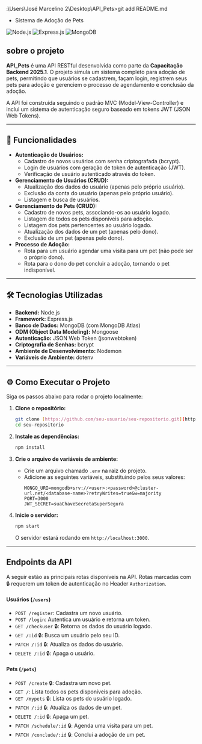 :\Users\José Marcelino 2\Desktop\API_Pets>git add README.md
- Sistema de Adoção de Pets

![Node.js](https://img.shields.io/badge/Node.js-43853D?style=for-the-badge&logo=node.js&logoColor=white)
![Express.js](https://img.shields.io/badge/Express.js-000000?style=for-the-badge&logo=express&logoColor=white)
![MongoDB](https://img.shields.io/badge/MongoDB-47A248?style=for-the-badge&logo=mongodb&logoColor=white)

##  sobre o projeto

**API_Pets** é uma API RESTful desenvolvida como parte da **Capacitação Backend 2025.1**. O projeto simula um sistema completo para adoção de pets, permitindo que usuários se cadastrem, façam login, registrem seus pets para adoção e gerenciem o processo de agendamento e conclusão da adoção.

A API foi construída seguindo o padrão MVC (Model-View-Controller) e inclui um sistema de autenticação seguro baseado em tokens JWT (JSON Web Tokens).

---

## 🚀 Funcionalidades

- **Autenticação de Usuários:**
  - Cadastro de novos usuários com senha criptografada (bcrypt).
  - Login de usuários com geração de token de autenticação (JWT).
  - Verificação de usuário autenticado através do token.
- **Gerenciamento de Usuários (CRUD):**
  - Atualização dos dados do usuário (apenas pelo próprio usuário).
  - Exclusão da conta do usuário (apenas pelo próprio usuário).
  - Listagem e busca de usuários.
- **Gerenciamento de Pets (CRUD):**
  - Cadastro de novos pets, associando-os ao usuário logado.
  - Listagem de todos os pets disponíveis para adoção.
  - Listagem dos pets pertencentes ao usuário logado.
  - Atualização dos dados de um pet (apenas pelo dono).
  - Exclusão de um pet (apenas pelo dono).
- **Processo de Adoção:**
  - Rota para um usuário agendar uma visita para um pet (não pode ser o próprio dono).
  - Rota para o dono do pet concluir a adoção, tornando o pet indisponível.

---

## 🛠️ Tecnologias Utilizadas

- **Backend:** Node.js
- **Framework:** Express.js
- **Banco de Dados:** MongoDB (com MongoDB Atlas)
- **ODM (Object Data Modeling):** Mongoose
- **Autenticação:** JSON Web Token (jsonwebtoken)
- **Criptografia de Senhas:** bcrypt
- **Ambiente de Desenvolvimento:** Nodemon
- **Variáveis de Ambiente:** dotenv

---

## ⚙️ Como Executar o Projeto

Siga os passos abaixo para rodar o projeto localmente:

1.  **Clone o repositório:**
    ```bash
    git clone [https://github.com/seu-usuario/seu-repositorio.git](https://github.com/seu-usuario/seu-repositorio.git)
    cd seu-repositorio
    ```

2.  **Instale as dependências:**
    ```bash
    npm install
    ```

3.  **Crie o arquivo de variáveis de ambiente:**
    - Crie um arquivo chamado `.env` na raiz do projeto.
    - Adicione as seguintes variáveis, substituindo pelos seus valores:
      ```
      MONGO_URI=mongodb+srv://<user>:<password>@cluster-url.net/<database-name>?retryWrites=true&w=majority
      PORT=3000
      JWT_SECRET=suaChaveSecretaSuperSegura
      ```

4.  **Inicie o servidor:**
    ```bash
    npm start
    ```
    O servidor estará rodando em `http://localhost:3000`.

---

## Endpoints da API

A seguir estão as principais rotas disponíveis na API. Rotas marcadas com 🔒 requerem um token de autenticação no Header `Authorization`.

#### Usuários (`/users`)
- `POST /register`: Cadastra um novo usuário.
- `POST /login`: Autentica um usuário e retorna um token.
- `GET /checkuser` 🔒: Retorna os dados do usuário logado.
- `GET /:id` 🔒: Busca um usuário pelo seu ID.
- `PATCH /:id` 🔒: Atualiza os dados do usuário.
- `DELETE /:id` 🔒: Apaga o usuário.

#### Pets (`/pets`)
- `POST /create` 🔒: Cadastra um novo pet.
- `GET /`: Lista todos os pets disponíveis para adoção.
- `GET /mypets` 🔒: Lista os pets do usuário logado.
- `PATCH /:id` 🔒: Atualiza os dados de um pet.
- `DELETE /:id` 🔒: Apaga um pet.
- `PATCH /schedule/:id` 🔒: Agenda uma visita para um pet.
- `PATCH /conclude/:id` 🔒: Conclui a adoção de um pet.
